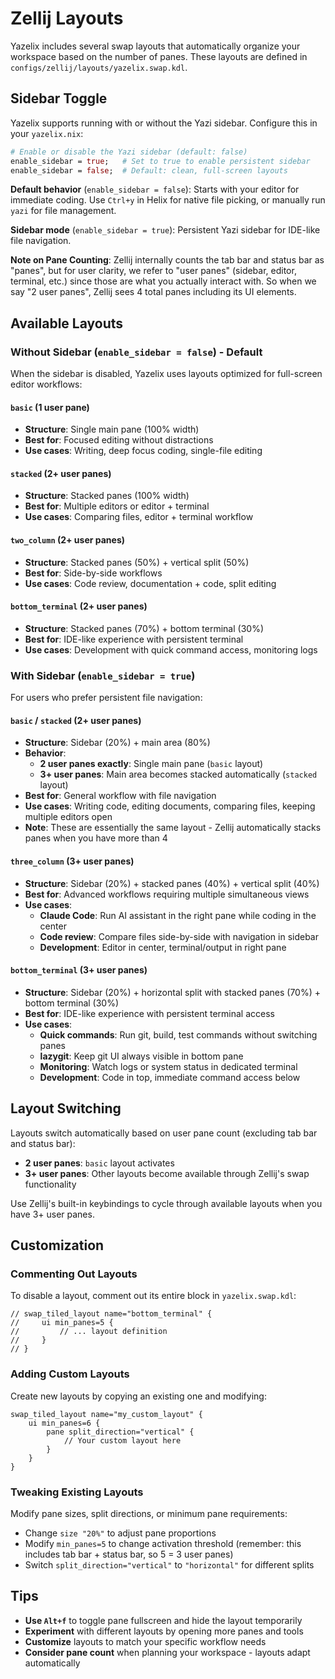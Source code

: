 # Zellij Layouts

Yazelix includes several swap layouts that automatically organize your workspace based on the number of panes. These layouts are defined in `configs/zellij/layouts/yazelix.swap.kdl`.

## Sidebar Toggle

Yazelix supports running with or without the Yazi sidebar. Configure this in your `yazelix.nix`:

```nix
# Enable or disable the Yazi sidebar (default: false)
enable_sidebar = true;   # Set to true to enable persistent sidebar
enable_sidebar = false;  # Default: clean, full-screen layouts
```

**Default behavior** (`enable_sidebar = false`): Starts with your editor for immediate coding. Use `Ctrl+y` in Helix for native file picking, or manually run `yazi` for file management.

**Sidebar mode** (`enable_sidebar = true`): Persistent Yazi sidebar for IDE-like file navigation.

**Note on Pane Counting**: Zellij internally counts the tab bar and status bar as "panes", but for user clarity, we refer to "user panes" (sidebar, editor, terminal, etc.) since those are what you actually interact with. So when we say "2 user panes", Zellij sees 4 total panes including its UI elements.

## Available Layouts

### Without Sidebar (`enable_sidebar = false`) - Default

When the sidebar is disabled, Yazelix uses layouts optimized for full-screen editor workflows:


#### `basic` (1 user pane)
- **Structure**: Single main pane (100% width)
- **Best for**: Focused editing without distractions
- **Use cases**: Writing, deep focus coding, single-file editing

#### `stacked` (2+ user panes)
- **Structure**: Stacked panes (100% width)
- **Best for**: Multiple editors or editor + terminal
- **Use cases**: Comparing files, editor + terminal workflow

#### `two_column` (2+ user panes)
- **Structure**: Stacked panes (50%) + vertical split (50%)
- **Best for**: Side-by-side workflows
- **Use cases**: Code review, documentation + code, split editing

#### `bottom_terminal` (2+ user panes)
- **Structure**: Stacked panes (70%) + bottom terminal (30%)
- **Best for**: IDE-like experience with persistent terminal
- **Use cases**: Development with quick command access, monitoring logs

### With Sidebar (`enable_sidebar = true`)

For users who prefer persistent file navigation:

#### `basic` / `stacked` (2+ user panes)
- **Structure**: Sidebar (20%) + main area (80%)
- **Behavior**: 
  - **2 user panes exactly**: Single main pane (`basic` layout)
  - **3+ user panes**: Main area becomes stacked automatically (`stacked` layout)
- **Best for**: General workflow with file navigation
- **Use cases**: Writing code, editing documents, comparing files, keeping multiple editors open
- **Note**: These are essentially the same layout - Zellij automatically stacks panes when you have more than 4

#### `three_column` (3+ user panes)
- **Structure**: Sidebar (20%) + stacked panes (40%) + vertical split (40%)
- **Best for**: Advanced workflows requiring multiple simultaneous views
- **Use cases**: 
  - **Claude Code**: Run AI assistant in the right pane while coding in the center
  - **Code review**: Compare files side-by-side with navigation in sidebar
  - **Development**: Editor in center, terminal/output in right pane

#### `bottom_terminal` (3+ user panes)
- **Structure**: Sidebar (20%) + horizontal split with stacked panes (70%) + bottom terminal (30%)
- **Best for**: IDE-like experience with persistent terminal access
- **Use cases**:
  - **Quick commands**: Run git, build, test commands without switching panes
  - **lazygit**: Keep git UI always visible in bottom pane
  - **Monitoring**: Watch logs or system status in dedicated terminal
  - **Development**: Code in top, immediate command access below

## Layout Switching

Layouts switch automatically based on user pane count (excluding tab bar and status bar):
- **2 user panes**: `basic` layout activates
- **3+ user panes**: Other layouts become available through Zellij's swap functionality

Use Zellij's built-in keybindings to cycle through available layouts when you have 3+ user panes.

## Customization

### Commenting Out Layouts
To disable a layout, comment out its entire block in `yazelix.swap.kdl`:
```kdl
// swap_tiled_layout name="bottom_terminal" {
//     ui min_panes=5 {
//         // ... layout definition
//     }
// }
```

### Adding Custom Layouts
Create new layouts by copying an existing one and modifying:
```kdl
swap_tiled_layout name="my_custom_layout" {
    ui min_panes=6 {
        pane split_direction="vertical" {
            // Your custom layout here
        }
    }
}
```

### Tweaking Existing Layouts
Modify pane sizes, split directions, or minimum pane requirements:
- Change `size "20%"` to adjust pane proportions
- Modify `min_panes=5` to change activation threshold (remember: this includes tab bar + status bar, so 5 = 3 user panes)
- Switch `split_direction="vertical"` to `"horizontal"` for different splits

## Tips

- **Use `Alt+f`** to toggle pane fullscreen and hide the layout temporarily
- **Experiment** with different layouts by opening more panes and tools
- **Customize** layouts to match your specific workflow needs
- **Consider pane count** when planning your workspace - layouts adapt automatically